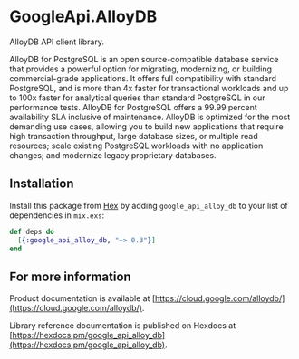 # GoogleApi.AlloyDB

AlloyDB API client library.

AlloyDB for PostgreSQL is an open source-compatible database service that provides a powerful option for migrating, modernizing, or building commercial-grade applications. It offers full compatibility with standard PostgreSQL, and is more than 4x faster for transactional workloads and up to 100x faster for analytical queries than standard PostgreSQL in our performance tests. AlloyDB for PostgreSQL offers a 99.99 percent availability SLA inclusive of maintenance. AlloyDB is optimized for the most demanding use cases, allowing you to build new applications that require high transaction throughput, large database sizes, or multiple read resources; scale existing PostgreSQL workloads with no application changes; and modernize legacy proprietary databases. 

## Installation

Install this package from [Hex](https://hex.pm) by adding
`google_api_alloy_db` to your list of dependencies in `mix.exs`:

```elixir
def deps do
  [{:google_api_alloy_db, "~> 0.3"}]
end
```

## For more information

Product documentation is available at [https://cloud.google.com/alloydb/](https://cloud.google.com/alloydb/).

Library reference documentation is published on Hexdocs at
[https://hexdocs.pm/google_api_alloy_db](https://hexdocs.pm/google_api_alloy_db).
